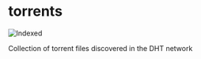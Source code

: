 torrents 
========
![Indexed](https://img.shields.io/badge/indexed-103008-blue)

Collection of torrent files discovered in the DHT network
